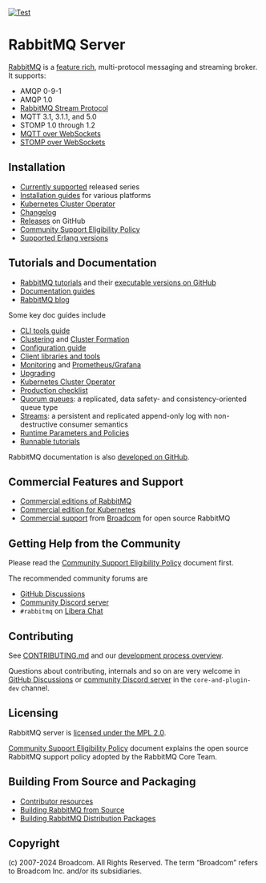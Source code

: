 [![Test](https://github.com/rabbitmq/rabbitmq-server/actions/workflows/test.yaml/badge.svg)](https://github.com/rabbitmq/rabbitmq-server/actions/workflows/test.yaml)

# RabbitMQ Server

[RabbitMQ](https://rabbitmq.com) is a [feature rich](https://www.rabbitmq.com/docs),
multi-protocol messaging and streaming broker. It supports:

 * AMQP 0-9-1
 * AMQP 1.0
 * [RabbitMQ Stream Protocol](https://www.rabbitmq.com/docs/streams)
 * MQTT 3.1, 3.1.1, and 5.0
 * STOMP 1.0 through 1.2
 * [MQTT over WebSockets](https://www.rabbitmq.com/docs/web-mqtt)
 * [STOMP over WebSockets](https://www.rabbitmq.com/docs/web-stomp)


## Installation

 * [Currently supported](https://www.rabbitmq.com/release-information) released series
 * [Installation guides](https://www.rabbitmq.com/docs/download) for various platforms
 * [Kubernetes Cluster Operator](https://www.rabbitmq.com/kubernetes/operator/operator-overview)
 * [Changelog](https://www.rabbitmq.com/release-information)
 * [Releases](https://github.com/rabbitmq/rabbitmq-server/releases) on GitHub
 * [Community Support Eligibility Policy](https://github.com/rabbitmq/rabbitmq-server/blob/main/COMMUNITY_SUPPORT.md)
 * [Supported Erlang versions](https://www.rabbitmq.com/docs/which-erlang)


## Tutorials and Documentation

 * [RabbitMQ tutorials](https://www.rabbitmq.com/tutorials) and their [executable versions on GitHub](https://github.com/rabbitmq/rabbitmq-tutorials)
 * [Documentation guides](https://rabbitmq.com/docs/)
 * [RabbitMQ blog](https://blog.rabbitmq.com/)

Some key doc guides include

 * [CLI tools guide](https://www.rabbitmq.com/docs/cli)
 * [Clustering](https://www.rabbitmq.com/docs/clustering) and [Cluster Formation](https://www.rabbitmq.com/docs/cluster-formation)
 * [Configuration guide](https://www.rabbitmq.com/docs/configure)
 * [Client libraries and tools](https://www.rabbitmq.com/client-libraries/devtools)
 * [Monitoring](https://www.rabbitmq.com/docs/monitoring) and [Prometheus/Grafana](https://www.rabbitmq.com/docs/prometheus)
 * [Upgrading](https://www.rabbitmq.com/docs/upgrade)
 * [Kubernetes Cluster Operator](https://www.rabbitmq.com/kubernetes/operator/operator-overview)
 * [Production checklist](https://www.rabbitmq.com/docs/production-checklist)
 * [Quorum queues](https://www.rabbitmq.com/docs/quorum-queues): a replicated, data safety- and consistency-oriented queue type
 * [Streams](https://www.rabbitmq.com/docs/streams): a persistent and replicated append-only log with non-destructive consumer semantics
 * [Runtime Parameters and Policies](https://www.rabbitmq.com/docs/parameters)
 * [Runnable tutorials](https://github.com/rabbitmq/rabbitmq-tutorials/)

RabbitMQ documentation is also [developed on GitHub](https://github.com/rabbitmq/rabbitmq-website/).

## Commercial Features and Support

 * [Commercial editions of RabbitMQ](https://tanzu.vmware.com/rabbitmq)
 * [Commercial edition for Kubernetes](https://docs.vmware.com/en/VMware-RabbitMQ-for-Kubernetes/1/rmq/installation.html)
 * [Commercial support](https://tanzu.vmware.com/rabbitmq/oss) from [Broadcom](https://vmware.com) for open source RabbitMQ

## Getting Help from the Community

Please read the [Community Support Eligibility Policy](https://github.com/rabbitmq/rabbitmq-server/blob/main/COMMUNITY_SUPPORT.md) document
first.

The recommended community forums are

 * [GitHub Discussions](https://github.com/rabbitmq/rabbitmq-server/discussions/)
 * [Community Discord server](https://rabbitmq.com/discord/)
 * `#rabbitmq` on [Libera Chat](https://libera.chat/)


## Contributing

See [CONTRIBUTING.md](./CONTRIBUTING.md) and our [development process overview](https://www.rabbitmq.com/github).

Questions about contributing, internals and so on are very welcome in [GitHub Discussions](https://github.com/rabbitmq/rabbitmq-server/discussions)
or [community Discord server](https://www.rabbitmq.com/discord/) in the `core-and-plugin-dev` channel.


## Licensing

RabbitMQ server is [licensed under the MPL 2.0](LICENSE-MPL-RabbitMQ).

[Community Support Eligibility Policy](https://github.com/rabbitmq/rabbitmq-server/blob/main/COMMUNITY_SUPPORT.md)
document explains the open source RabbitMQ support policy adopted by the RabbitMQ Core Team.


## Building From Source and Packaging

 * [Contributor resources](https://github.com/rabbitmq/contribute)
 * [Building RabbitMQ from Source](https://www.rabbitmq.com/docs/build-server)
 * [Building RabbitMQ Distribution Packages](https://www.rabbitmq.com/docs/build-server)


## Copyright

(c) 2007-2024 Broadcom. All Rights Reserved. The term “Broadcom” refers to Broadcom Inc. and/or its subsidiaries.
